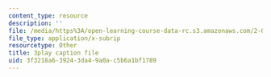 ```yaml
---
content_type: resource
description: ''
file: /media/https%3A/open-learning-course-data-rc.s3.amazonaws.com/2-003sc-engineering-dynamics-fall-2011/3f3218a639243da49a0ac5b6a1bf1789_mB_rrEN_Ltc.srt
file_type: application/x-subrip
resourcetype: Other
title: 3play caption file
uid: 3f3218a6-3924-3da4-9a0a-c5b6a1bf1789
---
```

